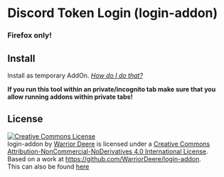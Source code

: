 # Discord Token Login (login-addon)

### Firefox only!

## Install

Install as temporary AddOn. 
*[How do I do that?](https://developer.mozilla.org/en-US/docs/Mozilla/Add-ons/WebExtensions/Your_first_WebExtension#installing)*

**If you run this tool within an private/incognito tab make sure that you allow running addons within private tabs!**

## License

<a rel="license" href="http://creativecommons.org/licenses/by-nc-nd/4.0/"><img alt="Creative Commons License" style="border-width:0" src="https://i.creativecommons.org/l/by-nc-nd/4.0/88x31.png" /></a><br /><span xmlns:dct="http://purl.org/dc/terms/" property="dct:title">login-addon</span> by <a xmlns:cc="http://creativecommons.org/ns#" href="https://github.com/WarriorDeere/" property="cc:attributionName" rel="cc:attributionURL">Warrior Deere</a> is licensed under a <a rel="license" href="http://creativecommons.org/licenses/by-nc-nd/4.0/">Creative Commons Attribution-NonCommercial-NoDerivatives 4.0 International License</a>.<br />Based on a work at <a xmlns:dct="http://purl.org/dc/terms/" href="https://github.com/WarriorDeere/login-addon" rel="dct:source">https://github.com/WarriorDeere/login-addon</a>. <br>
This can also be found [here](./LICENSE)
<tr>

